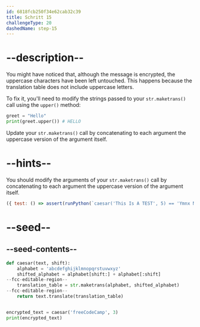 ```yaml
---
id: 6818fcb250f34e62cab32c39
title: Schritt 15
challengeType: 20
dashedName: step-15
---
```


# --description--

You might have noticed that, although the message is encrypted, the uppercase characters have been left untouched. This happens because the translation table does not include uppercase letters.

To fix it, you'll need to modify the strings passed to your `str.maketrans()` call using the `upper()` method:

```py
greet = "Hello"
print(greet.upper()) # HELLO
```

Update your `str.maketrans()` call by concatenating to each argument the uppercase version of the argument itself.

# --hints--

You should modify the arguments of your `str.maketrans()` call by concatenating to each argument the uppercase version of the argument itself.

```js
({ test: () => assert(runPython(`caesar('This Is A TEST', 5) == 'Ymnx Nx F YJXY'`)) })
```

# --seed--

## --seed-contents--

```py
def caesar(text, shift):
    alphabet = 'abcdefghijklmnopqrstuvwxyz'
    shifted_alphabet = alphabet[shift:] + alphabet[:shift]
--fcc-editable-region--
    translation_table = str.maketrans(alphabet, shifted_alphabet)
--fcc-editable-region--
    return text.translate(translation_table)


encrypted_text = caesar('freeCodeCamp', 3)
print(encrypted_text)
```

